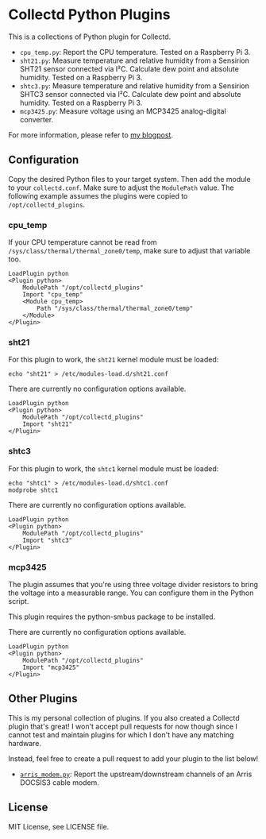 # Collectd Python Plugins

This is a collections of Python plugin for Collectd.

- `cpu_temp.py`: Report the CPU temperature. Tested on a Raspberry Pi 3.
- `sht21.py`: Measure temperature and relative humidity from a Sensirion SHT21
  sensor connected via I²C. Calculate dew point and absolute humidity. Tested
  on a Raspberry Pi 3.
- `shtc3.py`: Measure temperature and relative humidity from a Sensirion SHTC3
  sensor connected via I²C. Calculate dew point and absolute humidity. Tested
  on a Raspberry Pi 3.
- `mcp3425.py`: Measure voltage using an MCP3425 analog-digital converter.

For more information, please refer to [my
blogpost](https://blog.dbrgn.ch/2017/3/10/write-a-collectd-python-plugin/).

## Configuration

Copy the desired Python files to your target system. Then add the module to
your `collectd.conf`. Make sure to adjust the `ModulePath` value. The following
example assumes the plugins were copied to `/opt/collectd_plugins`.

### cpu_temp

If your CPU temperature cannot be read from
`/sys/class/thermal/thermal_zone0/temp`, make sure to adjust that variable too.

    LoadPlugin python
    <Plugin python>
        ModulePath "/opt/collectd_plugins"
        Import "cpu_temp"
        <Module cpu_temp>
            Path "/sys/class/thermal/thermal_zone0/temp"
        </Module>
    </Plugin>

### sht21

For this plugin to work, the `sht21` kernel module must be loaded:

    echo "sht21" > /etc/modules-load.d/sht21.conf

There are currently no configuration options available.

    LoadPlugin python
    <Plugin python>
        ModulePath "/opt/collectd_plugins"
        Import "sht21"
    </Plugin>

### shtc3

For this plugin to work, the `shtc1` kernel module must be loaded:

    echo "shtc1" > /etc/modules-load.d/shtc1.conf
    modprobe shtc1

There are currently no configuration options available.

    LoadPlugin python
    <Plugin python>
        ModulePath "/opt/collectd_plugins"
        Import "shtc3"
    </Plugin>

### mcp3425

The plugin assumes that you're using three voltage divider resistors to bring
the voltage into a measurable range. You can configure them in the Python
script.

This plugin requires the python-smbus package to be installed.

There are currently no configuration options available.

    LoadPlugin python
    <Plugin python>
        ModulePath "/opt/collectd_plugins"
        Import "mcp3425"
    </Plugin>

## Other Plugins

This is my personal collection of plugins. If you also created a Collectd
plugin that's great! I won't accept pull requests for now though since I cannot
test and maintain plugins for which I don't have any matching hardware.

Instead, feel free to create a pull request to add your plugin to the list
below!

<!-- - [`name.py`](link-to-plugin): Description of the plugin -->

- [`arris_modem.py`](https://github.com/jakup/collectd-python-plugins): Report
  the upstream/downstream channels of an Arris DOCSIS3 cable modem.

## License

MIT License, see LICENSE file.
